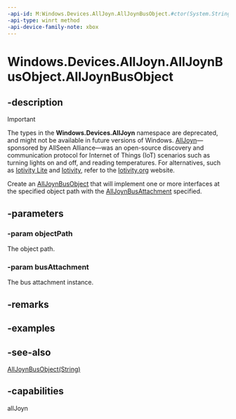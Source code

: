 ```yaml
---
-api-id: M:Windows.Devices.AllJoyn.AllJoynBusObject.#ctor(System.String,Windows.Devices.AllJoyn.AllJoynBusAttachment)
-api-type: winrt method
-api-device-family-note: xbox
---
```


<!-- Method syntax
public AllJoynBusObject(System.String objectPath, Windows.Devices.AllJoyn.AllJoynBusAttachment busAttachment)
-->

# Windows.Devices.AllJoyn.AllJoynBusObject.AllJoynBusObject

## -description

> [!IMPORTANT]
> The types in the **Windows.Devices.AllJoyn** namespace are deprecated, and might not be available in future versions of Windows. [AllJoyn](https://www.alljoyn.org/)&mdash;sponsored by AllSeen Alliance&mdash;was an open-source discovery and communication protocol for Internet of Things (IoT) scenarios such as turning lights on and off, and reading temperatures. For alternatives, such as [Iotivity Lite](https://github.com/iotivity/iotivity-lite) and [Iotivity](https://github.com/iotivity/iotivity), refer to the [Iotivity.org](https://iotivity.org/) website.

Create an [AllJoynBusObject](alljoynbusobject.md) that will implement one or more interfaces at the specified object path with the [AllJoynBusAttachment](alljoynbusattachment.md) specified.

## -parameters
### -param objectPath
The object path.

### -param busAttachment
The bus attachment instance.

## -remarks

## -examples

## -see-also
[AllJoynBusObject(String)](alljoynbusobject_alljoynbusobject_290278668.md)
## -capabilities
allJoyn
